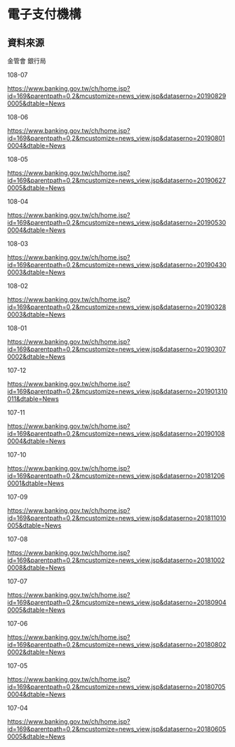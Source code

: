 # 電子支付機構





## 資料來源

金管會 銀行局



108-07

https://www.banking.gov.tw/ch/home.jsp?id=169&parentpath=0,2&mcustomize=news_view.jsp&dataserno=201908290005&dtable=News

108-06

https://www.banking.gov.tw/ch/home.jsp?id=169&parentpath=0,2&mcustomize=news_view.jsp&dataserno=201908010004&dtable=News

108-05

https://www.banking.gov.tw/ch/home.jsp?id=169&parentpath=0,2&mcustomize=news_view.jsp&dataserno=201906270005&dtable=News

108-04

https://www.banking.gov.tw/ch/home.jsp?id=169&parentpath=0,2&mcustomize=news_view.jsp&dataserno=201905300004&dtable=News

108-03

https://www.banking.gov.tw/ch/home.jsp?id=169&parentpath=0,2&mcustomize=news_view.jsp&dataserno=201904300003&dtable=News

108-02

https://www.banking.gov.tw/ch/home.jsp?id=169&parentpath=0,2&mcustomize=news_view.jsp&dataserno=201903280003&dtable=News

108-01

https://www.banking.gov.tw/ch/home.jsp?id=169&parentpath=0,2&mcustomize=news_view.jsp&dataserno=201903070002&dtable=News

107-12

https://www.banking.gov.tw/ch/home.jsp?id=169&parentpath=0,2&mcustomize=news_view.jsp&dataserno=201901310011&dtable=News

107-11

https://www.banking.gov.tw/ch/home.jsp?id=169&parentpath=0,2&mcustomize=news_view.jsp&dataserno=201901080004&dtable=News

107-10

https://www.banking.gov.tw/ch/home.jsp?id=169&parentpath=0,2&mcustomize=news_view.jsp&dataserno=201812060001&dtable=News

107-09

https://www.banking.gov.tw/ch/home.jsp?id=169&parentpath=0,2&mcustomize=news_view.jsp&dataserno=201811010005&dtable=News

107-08

https://www.banking.gov.tw/ch/home.jsp?id=169&parentpath=0,2&mcustomize=news_view.jsp&dataserno=201810020008&dtable=News

107-07

https://www.banking.gov.tw/ch/home.jsp?id=169&parentpath=0,2&mcustomize=news_view.jsp&dataserno=201809040005&dtable=News

107-06

https://www.banking.gov.tw/ch/home.jsp?id=169&parentpath=0,2&mcustomize=news_view.jsp&dataserno=201808020002&dtable=News

107-05

https://www.banking.gov.tw/ch/home.jsp?id=169&parentpath=0,2&mcustomize=news_view.jsp&dataserno=201807050004&dtable=News

107-04

https://www.banking.gov.tw/ch/home.jsp?id=169&parentpath=0,2&mcustomize=news_view.jsp&dataserno=201806050005&dtable=News
